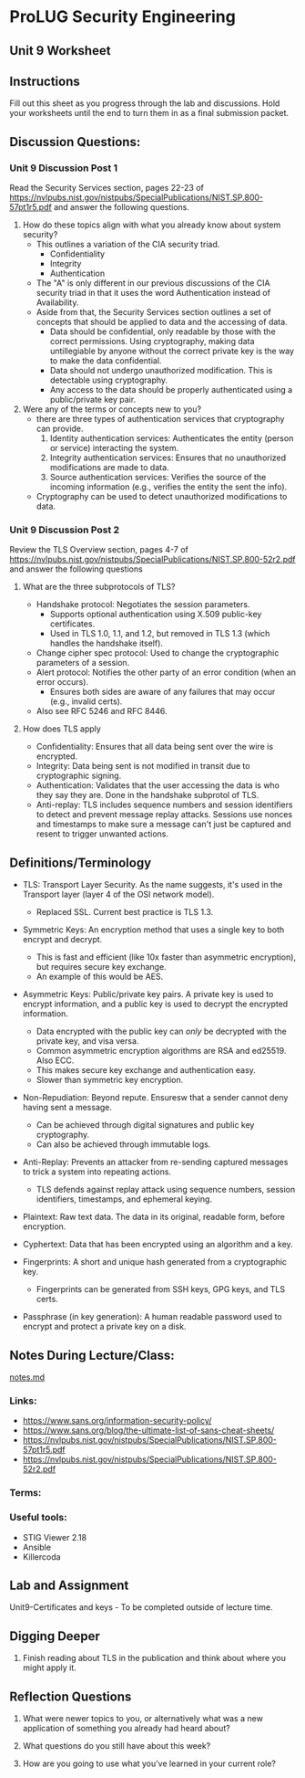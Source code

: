 # ProLUG Security Engineering

## Unit 9 Worksheet

## Instructions

Fill out this sheet as you progress through the lab and discussions. Hold your worksheets until
the end to turn them in as a final submission packet.


## Discussion Questions:

### Unit 9 Discussion Post 1
Read the Security Services section, pages 22-23 of
<https://nvlpubs.nist.gov/nistpubs/SpecialPublications/NIST.SP.800-57pt1r5.pdf> and
answer the following questions.

1. How do these topics align with what you already know about system security?
    - This outlines a variation of the CIA security triad.  
        - Confidentiality
        - Integrity
        - Authentication 
    - The "A" is only different in our previous discussions of the CIA security triad
      in that it uses the word Authentication instead of Availability.  
    - Aside from that, the Security Services section outlines a set of concepts that
      should be applied to data and the accessing of data.  
        - Data should be confidential, only readable by those with the correct permissions. Using cryptography, making data untillegiable by anyone without the correct private key is the way to make the data confidential.  
        - Data should not undergo unauthorized modification. This is detectable using cryptography.  
        - Any access to the data should be properly authenticated using a public/private key pair.  
2. Were any of the terms or concepts new to you?
    - there are three types of authentication services that cryptography can provide.  
        1. Identity authentication services: Authenticates the entity (person or service) interacting the system.  
        2. Integrity authentication services: Ensures that no unauthorized modifications are made to data.  
        3. Source authentication services: Verifies the source of the incoming information (e.g., verifies the entity the sent the info).  
    - Cryptography can be used to detect unauthorized modifications to data.  



### Unit 9 Discussion Post 2
Review the TLS Overview section, pages 4-7 of
<https://nvlpubs.nist.gov/nistpubs/SpecialPublications/NIST.SP.800-52r2.pdf> and answer
the following questions

1. What are the three subprotocols of TLS?
    - Handshake protocol: Negotiates the session parameters. 
        - Supports optional authentication using X.509 public-key certificates.  
        - Used in TLS 1.0, 1.1, and 1.2, but removed in TLS 1.3 (which handles the handshake itself).  
    - Change cipher spec protocol: Used to change the cryptographic parameters of a session.  
    - Alert protocol: Notifies the other party of an error condition (when an error occurs).  
        - Ensures both sides are aware of any failures that may occur (e.g., invalid certs).  
    - Also see RFC 5246 and RFC 8446.  

2. How does TLS apply
    - Confidentiality: Ensures that all data being sent over the wire is encrypted.  
    - Integrity: Data being sent is not modified in transit due to cryptographic signing.  
    - Authentication: Validates that the user accessing the data is who they say they are. Done in the handshake subprotol of TLS.  
    - Anti-replay: TLS includes sequence numbers and session identifiers to detect and prevent message replay attacks. Sessions use nonces and timestamps to make sure a message can't just be captured and resent to trigger unwanted actions.    

## Definitions/Terminology

- TLS: Transport Layer Security. As the name suggests, it's used in the Transport layer (layer 4 of the OSI network model).  
    - Replaced SSL. Current best practice is TLS 1.3.  
- Symmetric Keys: An encryption method that uses a single key to both encrypt and decrypt.  
    - This is fast and efficient (like 10x faster than asymmetric encryption), but
      requires secure key exchange.  
    - An example of this would be AES.  
- Asymmetric Keys: Public/private key pairs. A private key is used to encrypt
  information, and a public key is used to decrypt the encrypted information.  
    - Data encrypted with the public key can *only* be decrypted with the private key, and visa versa.   
    - Common asymmetric encryption algorithms are RSA and ed25519. Also ECC.  
    - This makes secure key exchange and authentication easy.  
    - Slower than symmetric key encryption.  

- Non-Repudiation: Beyond repute. Ensuresw that a sender cannot deny having sent a message.  
    - Can be achieved through digital signatures and public key cryptography.  
    - Can also be achieved through immutable logs.  
- Anti-Replay: Prevents an attacker from re-sending captured messages to trick a
  system into repeating actions.  
    - TLS defends against replay attack using sequence numbers, session identifiers,
      timestamps, and ephemeral keying.  
- Plaintext: Raw text data. The data in its original, readable form, before encryption.  
- Cyphertext: Data that has been encrypted using an algorithm and a key.  
- Fingerprints: A short and unique hash generated from a cryptographic key.  
    - Fingerprints can be generated from SSH keys, GPG keys, and TLS certs.
- Passphrase (in key generation): A human readable password used to encrypt and
  protect a private key on a disk.  


## Notes During Lecture/Class:

[notes.md](./notes.md)

### Links:
- <https://www.sans.org/information-security-policy/>
- <https://www.sans.org/blog/the-ultimate-list-of-sans-cheat-sheets/>
- <https://nvlpubs.nist.gov/nistpubs/SpecialPublications/NIST.SP.800-57pt1r5.pdf>
- <https://nvlpubs.nist.gov/nistpubs/SpecialPublications/NIST.SP.800-52r2.pdf>

### Terms:

### Useful tools:

- STIG Viewer 2.18
- Ansible
- Killercoda


## Lab and Assignment

Unit9-Certificates and keys - To be completed outside of lecture time.

## Digging Deeper

1. Finish reading about TLS in the publication and think about where you might apply it.

## Reflection Questions

1. What were newer topics to you, or alternatively what was a new application of
   something you already had heard about?

2. What questions do you still have about this week?

3. How are you going to use what you’ve learned in your current role?



